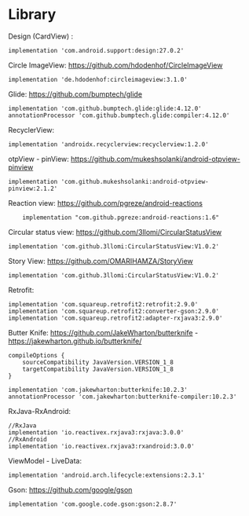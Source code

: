 # Library

Design (CardView) :

    implementation 'com.android.support:design:27.0.2'

Circle ImageView: https://github.com/hdodenhof/CircleImageView

    implementation 'de.hdodenhof:circleimageview:3.1.0'

Glide: https://github.com/bumptech/glide

    implementation 'com.github.bumptech.glide:glide:4.12.0'
    annotationProcessor 'com.github.bumptech.glide:compiler:4.12.0'
    
RecyclerView:

    implementation 'androidx.recyclerview:recyclerview:1.2.0'
    
otpView - pinView: https://github.com/mukeshsolanki/android-otpview-pinview

    implementation 'com.github.mukeshsolanki:android-otpview-pinview:2.1.2'

Reaction view:  https://github.com/pgreze/android-reactions

        implementation "com.github.pgreze:android-reactions:1.6"
        
Circular status view:   https://github.com/3llomi/CircularStatusView

    implementation 'com.github.3llomi:CircularStatusView:V1.0.2'

Story View:  https://github.com/OMARIHAMZA/StoryView

    implementation 'com.github.3llomi:CircularStatusView:V1.0.2'

Retrofit:

    implementation 'com.squareup.retrofit2:retrofit:2.9.0'
    implementation 'com.squareup.retrofit2:converter-gson:2.9.0'
    implementation 'com.squareup.retrofit2:adapter-rxjava3:2.9.0'
    
Butter Knife: https://github.com/JakeWharton/butterknife      -   https://jakewharton.github.io/butterknife/

    compileOptions {
        sourceCompatibility JavaVersion.VERSION_1_8
        targetCompatibility JavaVersion.VERSION_1_8
    }

    implementation 'com.jakewharton:butterknife:10.2.3'
    annotationProcessor 'com.jakewharton:butterknife-compiler:10.2.3'

RxJava-RxAndroid:

    //RxJava
    implementation 'io.reactivex.rxjava3:rxjava:3.0.0'
    //RxAndroid
    implementation 'io.reactivex.rxjava3:rxandroid:3.0.0'
    
ViewModel - LiveData:

    implementation 'android.arch.lifecycle:extensions:2.3.1'

Gson: https://github.com/google/gson

    implementation 'com.google.code.gson:gson:2.8.7'

    
    
